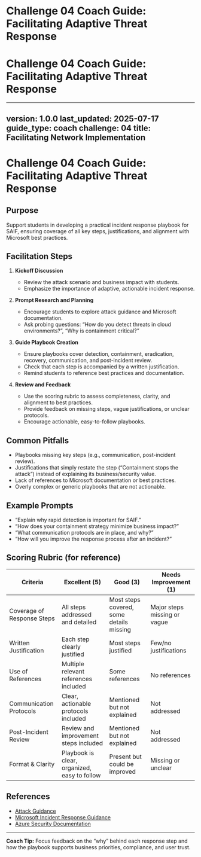 # Challenge 04 Coach Guide: Facilitating Adaptive Threat Response

# Challenge 04 Coach Guide: Facilitating Adaptive Threat Response
---
version: 1.0.0
last_updated: 2025-07-17
guide_type: coach
challenge: 04
title: Facilitating Network Implementation
---

# Challenge 04 Coach Guide: Facilitating Adaptive Threat Response
## Purpose
Support students in developing a practical incident response playbook for SAIF, ensuring coverage of all key steps, justifications, and alignment with Microsoft best practices.

## Facilitation Steps

1. **Kickoff Discussion**
   - Review the attack scenario and business impact with students.
   - Emphasize the importance of adaptive, actionable incident response.

2. **Prompt Research and Planning**
   - Encourage students to explore attack guidance and Microsoft documentation.
   - Ask probing questions: “How do you detect threats in cloud environments?”, “Why is containment critical?”

3. **Guide Playbook Creation**
   - Ensure playbooks cover detection, containment, eradication, recovery, communication, and post-incident review.
   - Check that each step is accompanied by a written justification.
   - Remind students to reference best practices and documentation.

4. **Review and Feedback**
   - Use the scoring rubric to assess completeness, clarity, and alignment to best practices.
   - Provide feedback on missing steps, vague justifications, or unclear protocols.
   - Encourage actionable, easy-to-follow playbooks.

## Common Pitfalls

- Playbooks missing key steps (e.g., communication, post-incident review).
- Justifications that simply restate the step (“Containment stops the attack”) instead of explaining its business/security value.
- Lack of references to Microsoft documentation or best practices.
- Overly complex or generic playbooks that are not actionable.

## Example Prompts

- “Explain why rapid detection is important for SAIF.”
- “How does your containment strategy minimize business impact?”
- “What communication protocols are in place, and why?”
- “How will you improve the response process after an incident?”

## Scoring Rubric (for reference)

| Criteria                        | Excellent (5) | Good (3) | Needs Improvement (1) |
|---------------------------------|---------------|----------|-----------------------|
| Coverage of Response Steps      | All steps addressed and detailed | Most steps covered, some details missing | Major steps missing or vague |
| Written Justification           | Each step clearly justified | Most steps justified | Few/no justifications |
| Use of References               | Multiple relevant references included | Some references | No references |
| Communication Protocols         | Clear, actionable protocols included | Mentioned but not explained | Not addressed |
| Post-Incident Review            | Review and improvement steps included | Mentioned but not explained | Not addressed |
| Format & Clarity                | Playbook is clear, organized, easy to follow | Present but could be improved | Missing or unclear |

## References
- [Attack Guidance](../../attack-guidance.md)
- [Microsoft Incident Response Guidance](https://learn.microsoft.com/en-us/security/compass/incident-response)
- [Azure Security Documentation](https://learn.microsoft.com/en-us/azure/security/)

---

**Coach Tip:**
Focus feedback on the “why” behind each response step and how the playbook supports business priorities, compliance, and user trust.
